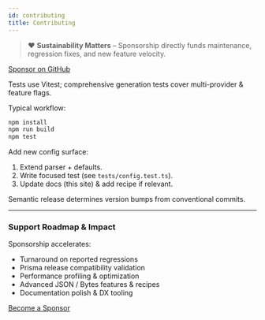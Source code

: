 ```yaml
---
id: contributing
title: Contributing
---
```


> ❤️ **Sustainability Matters** – Sponsorship directly funds maintenance, regression fixes, and new feature velocity.

<div style={{ margin: '.75rem 0 1.25rem' }}>
	<a href="https://github.com/sponsors/omar-dulaimi" className="button button--primary">Sponsor on GitHub</a>
</div>

Tests use Vitest; comprehensive generation tests cover multi-provider & feature flags.

Typical workflow:

```bash
npm install
npm run build
npm test
```

Add new config surface:

1. Extend parser + defaults.
2. Write focused test (see `tests/config.test.ts`).
3. Update docs (this site) & add recipe if relevant.

Semantic release determines version bumps from conventional commits.

---

### Support Roadmap & Impact

Sponsorship accelerates:

- Turnaround on reported regressions
- Prisma release compatibility validation
- Performance profiling & optimization
- Advanced JSON / Bytes features & recipes
- Documentation polish & DX tooling

<a href="https://github.com/sponsors/omar-dulaimi" className="button button--secondary button--sm">Become a Sponsor</a>
